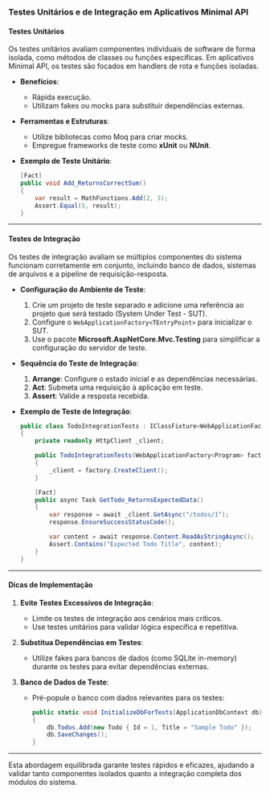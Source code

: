 ### Testes Unitários e de Integração em Aplicativos Minimal API

#### **Testes Unitários**
Os testes unitários avaliam componentes individuais de software de forma isolada, como métodos de classes ou funções específicas. Em aplicativos Minimal API, os testes são focados em handlers de rota e funções isoladas.

- **Benefícios**:
  - Rápida execução.
  - Utilizam fakes ou mocks para substituir dependências externas.

- **Ferramentas e Estruturas**:
  - Utilize bibliotecas como Moq para criar mocks.
  - Empregue frameworks de teste como **xUnit** ou **NUnit**.

- **Exemplo de Teste Unitário**:
  ```csharp
  [Fact]
  public void Add_ReturnsCorrectSum()
  {
      var result = MathFunctions.Add(2, 3);
      Assert.Equal(5, result);
  }
  ```

---

#### **Testes de Integração**
Os testes de integração avaliam se múltiplos componentes do sistema funcionam corretamente em conjunto, incluindo banco de dados, sistemas de arquivos e a pipeline de requisição-resposta.

- **Configuração do Ambiente de Teste**:
  1. Crie um projeto de teste separado e adicione uma referência ao projeto que será testado (System Under Test - SUT).
  2. Configure o `WebApplicationFactory<TEntryPoint>` para inicializar o SUT.
  3. Use o pacote **Microsoft.AspNetCore.Mvc.Testing** para simplificar a configuração do servidor de teste.

- **Sequência do Teste de Integração**:
  1. **Arrange**: Configure o estado inicial e as dependências necessárias.
  2. **Act**: Submeta uma requisição à aplicação em teste.
  3. **Assert**: Valide a resposta recebida.

- **Exemplo de Teste de Integração**:
  ```csharp
  public class TodoIntegrationTests : IClassFixture<WebApplicationFactory<Program>>
  {
      private readonly HttpClient _client;

      public TodoIntegrationTests(WebApplicationFactory<Program> factory)
      {
          _client = factory.CreateClient();
      }

      [Fact]
      public async Task GetTodo_ReturnsExpectedData()
      {
          var response = await _client.GetAsync("/todos/1");
          response.EnsureSuccessStatusCode();

          var content = await response.Content.ReadAsStringAsync();
          Assert.Contains("Expected Todo Title", content);
      }
  }
  ```

---

#### **Dicas de Implementação**
1. **Evite Testes Excessivos de Integração**:
   - Limite os testes de integração aos cenários mais críticos.
   - Use testes unitários para validar lógica específica e repetitiva.

2. **Substitua Dependências em Testes**:
   - Utilize fakes para bancos de dados (como SQLite in-memory) durante os testes para evitar dependências externas.

3. **Banco de Dados de Teste**:
   - Pré-popule o banco com dados relevantes para os testes:
     ```csharp
     public static void InitializeDbForTests(ApplicationDbContext db)
     {
         db.Todos.Add(new Todo { Id = 1, Title = "Sample Todo" });
         db.SaveChanges();
     }
     ```

---

Esta abordagem equilibrada garante testes rápidos e eficazes, ajudando a validar tanto componentes isolados quanto a integração completa dos módulos do sistema.